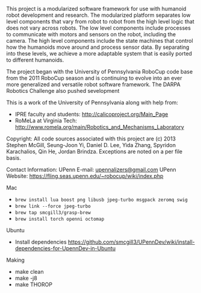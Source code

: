 This project is a modularized software framework for use with humanoid robot
development and research. The modularized platform separates low level
components that vary from robot to robot from the high level logic that does not
vary across robots. The low level components include processes to communicate
with motors and sensors on the robot, including the camera. The high level
components include the state machines that control how the humanoids move around
and process sensor data. By separating into these levels, we achieve a more
adaptable system that is easily ported to different humanoids.

The project began with the University of Pennsylvania RoboCup code base from
the 2011 RoboCup season and is continuing to evolve into an ever more
generalized and versatile robot software framework.  The DARPA Robotics Challenge also pushed sevelopment

This is a work of the University of Pennsylvania along with help from:
  * IPRE faculty and students: http://calicoproject.org/Main_Page
  * RoMeLa at Virginia Tech: http://www.romela.org/main/Robotics_and_Mechanisms_Laboratory


Copyright:
  All code sources associated with this project are (c) 2013 Stephen McGill, Seung-Joon Yi, Daniel D. Lee, Yida Zhang, Spyridon Karachalios, Qin He, Jordan Brindza.  Exceptions are noted on a per file basis.

Contact Information:
  UPenn E-mail:      upennalizers@gmail.com
  UPenn Website:    https://fling.seas.upenn.edu/~robocup/wiki/index.php
  
Mac
* `brew install lua boost png libusb jpeg-turbo msgpack zeromq swig`
* `brew link --force jpeg-turbo`
* `brew tap smcgill3/grasp-brew`
* `brew install torch openni octomap`

Ubuntu
* Install dependencies https://github.com/smcgill3/UPennDev/wiki/install-dependencies-for-UpennDev-in-Ubuntu

Making
* make clean
* make -j8
* make THOROP
